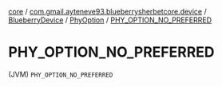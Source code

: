 [core](../../../index.md) / [com.gmail.ayteneve93.blueberrysherbetcore.device](../../index.md) / [BlueberryDevice](../index.md) / [PhyOption](index.md) / [PHY_OPTION_NO_PREFERRED](./-p-h-y_-o-p-t-i-o-n_-n-o_-p-r-e-f-e-r-r-e-d.md)

# PHY_OPTION_NO_PREFERRED

(JVM) `PHY_OPTION_NO_PREFERRED`
